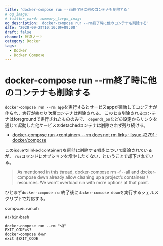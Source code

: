 ```yaml
---
title: 'docker-compose run --rm終了時に他のコンテナも削除する'
# og_image:
# twitter_card: summary_large_image
og_description: 'docker-compose run --rm終了時に他のコンテナも削除する'
date: '2020-09-28T10:10:00+09:00'
draft: false
channel: 技術ノート
category: Docker
tags:
  - Docker
  - Docker Compose
---
```

# docker-compose run --rm終了時に他のコンテナも削除する

`docker-compose run --rm app`を実行するとサービスappが起動してコンテナが作られ、実行が終わり次第コンテナは削除される。
このとき削除されるコンテナはforegroundで実行されたもののみで、
`depends_on`などの設定からリンクを通じて起動した他サービスのdetachedコンテナは削除されず残り続ける。

- [docker-compose run &lt;container&gt; --rm does not rm links · Issue #2791 · docker/compose](https://github.com/docker/compose/issues/2791 "docker-compose run <container> --rm does not rm links · Issue #2791 · docker/compose")

このissueでlinked containersを同時に削除する機能について議論されているが、
`run`コマンドにオプションを増やしたくない、ということで却下されている。

> As mentioned in this thread, docker-compose rm -f --all and docker-compose down already allow cleaning up a project's containers / resources. We won't overload run with more options at that point.

ひとまず`docker-compose run`終了後に`docker-compose down`を実行するシェルスクリプトで対応する。

compose_run.sh

```shell
#!/bin/bash

docker-compose run --rm "$@"
EXIT_CODE=$?
docker-compose down
exit $EXIT_CODE
```
